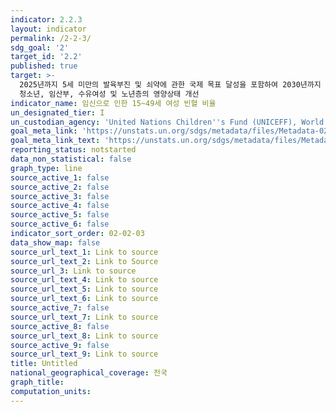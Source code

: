 ```yaml
---
indicator: 2.2.3
layout: indicator
permalink: /2-2-3/
sdg_goal: '2'
target_id: '2.2'
published: true
target: >-
  2025년까지 5세 미만의 발육부진 및 쇠약에 관한 국제 목표 달성을 포함하여 2030년까지 모든 형태의 영양 부족을 종식시키고 여성
  청소년, 임산부, 수유여성 및 노년층의 영양상태 개선
indicator_name: 임신으로 인한 15~49세 여성 빈혈 비율
un_designated_tier: I
un_custodian_agency: 'United Nations Children''s Fund (UNICEFF), World Health Organisation (WHO)'
goal_meta_link: 'https://unstats.un.org/sdgs/metadata/files/Metadata-02-02-03.pdf'
goal_meta_link_text: 'https://unstats.un.org/sdgs/metadata/files/Metadata-02-02-03.pdf'
reporting_status: notstarted
data_non_statistical: false
graph_type: line
source_active_1: false
source_active_2: false
source_active_3: false
source_active_4: false
source_active_5: false
source_active_6: false
indicator_sort_order: 02-02-03
data_show_map: false
source_url_text_1: Link to source
source_url_text_2: Link to Source
source_url_3: Link to source
source_url_text_4: Link to source
source_url_text_5: Link to source
source_url_text_6: Link to source
source_active_7: false
source_url_text_7: Link to source
source_active_8: false
source_url_text_8: Link to source
source_active_9: false
source_url_text_9: Link to source
title: Untitled
national_geographical_coverage: 전국
graph_title: 
computation_units: 
---
```


